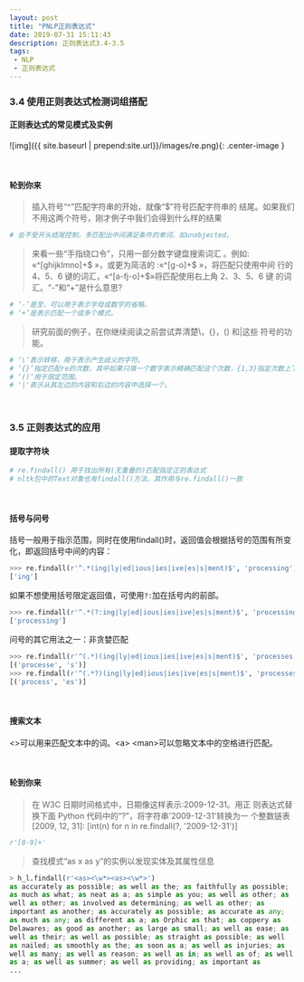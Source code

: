 ```yaml
---
layout: post
title: "PNLP正则表达式"
date: 2019-07-31 15:11:43
description: 正则表达式3.4-3.5
tags: 
 - NLP
 - 正则表达式
---
```


### 3.4 使用正则表达式检测词组搭配

#### 正则表达式的常见模式及实例

![img]({{ site.baseurl | prepend:site.url}}/images/re.png){: .center-image }

<br>

#### 轮到你来

> 插入符号“^”匹配字符串的开始，就像“$”符号匹配字符串的
> 结尾。如果我们不用这两个符号，刚才例子中我们会得到什么样的结果

```python
# 会不受开头结尾控制，多匹配出中间满足条件的单词，如unobjected。
```

>来看一些“手指绕口令”，只用一部分数字键盘搜索词汇 。例如:
>«^[ghijklmno]+$ »，或更为简洁的 :«^[g-o]+$ »，将匹配只使用中间
>行的 4、5、6 键的词汇，«^[a-fj-o]+$»将匹配使用右上角 2、3、5、6 键
>的词汇。“-”和“+”是什么意思?

```python
# ‘-’是至，可以用于表示字母或数字的省略。
# ‘+’是表示匹配一个或多个模式。
```

> 研究前面的例子，在你继续阅读之前尝试弄清楚\，{}，() 和|这些
> 符号的功能。

```python
# ‘\’表示转移，用于表示产生歧义的字符。
# ‘{}’指定匹配re的次数，其中如果只填一个数字表示精确匹配这个次数，{1,3}指定次数上下限，省略表示小于等于上限和大于等于下限。
# ‘()’用于限定范围。
# '|'表示从其左边的内容和右边的内容中选择一个。
```

<br>

### 3.5 正则表达式的应用

#### 提取字符块

```python
# re.findall() 用于找出所有(无重叠的)匹配指定正则表达式
# nltk包中的Text对象也有findall()方法，其作用与re.findall()一致
```

<br>

#### 括号与问号

括号一般用于指示范围，同时在使用findall()时，返回值会根据括号的范围有所变化，即返回括号中间的内容：

```python
>>> re.findall(r'^.*(ing|ly|ed|ious|ies|ive|es|s|ment)$', 'processing')
['ing']
```

如果不想使用括号限定返回值，可使用`?:`加在括号内的前部。

```python
>>> re.findall(r'^.*(?:ing|ly|ed|ious|ies|ive|es|s|ment)$', 'processing')
['processing']
```

问号的其它用法之一：非贪婪匹配

```python
>>> re.findall(r'^(.*)(ing|ly|ed|ious|ies|ive|es|s|ment)$', 'processes')
[('processe', 's')]
>>> re.findall(r'^(.*?)(ing|ly|ed|ious|ies|ive|es|s|ment)$', 'processes')
[('process', 'es')]
```

<br>

#### 搜索文本

\<>可以用来匹配文本中的词。\<a> \<man>可以忽略文本中的空格进行匹配。

<br>

#### 轮到你来

> 在 W3C 日期时间格式中，日期像这样表示:2009-12-31。用正
> 则表达式替换下面 Python 代码中的“?”，将字符串'2009-12-31'转换为一
> 个整数链表[2009, 12, 31]:
> [int(n) for n in re.findall(?, '2009-12-31')]

```python
r'[0-9]+'
```

> 查找模式“as x as y”的实例以发现实体及其属性信息

```python
> h_l.findall(r'<as><\w*><as><\w*>')
as accurately as possible; as well as the; as faithfully as possible;
as much as what; as neat as a; as simple as you; as well as other; as
well as other; as involved as determining; as well as other; as
important as another; as accurately as possible; as accurate as any;
as much as any; as different as a; as Orphic as that; as coppery as
Delawares; as good as another; as large as small; as well as ease; as
well as their; as well as possible; as straight as possible; as well
as nailed; as smoothly as the; as soon as a; as well as injuries; as
well as many; as well as reason; as well as in; as well as of; as well
as a; as well as summer; as well as providing; as important as
...
```

